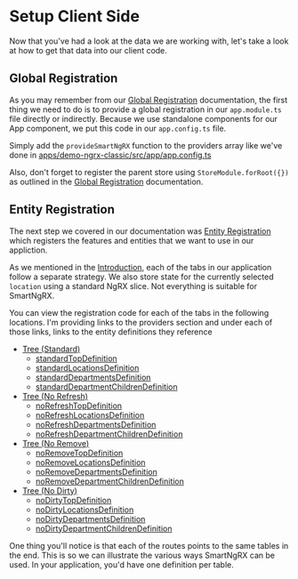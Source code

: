 # Setup Client Side

Now that you've had a look at the data we are working with, let's take a look at how to get that data into our client code.

## Global Registration

As you may remember from our [Global Registration](/using-smart-ng-rx/global-registration) documentation, the first thing we need to do is to provide a global registration in our `app.module.ts` file directly or indirectly. Because we use standalone components for our App component, we put this code in our `app.config.ts` file.

Simply add the `provideSmartNgRX` function to the providers array like we've done in [apps/demo-ngrx-classic/src/app/app.config.ts](https://github.com/DaveMBush/SmartNgRX/blob/main/apps/demo-ngrx-classic/src/app/app.config.ts#L74)

Also, don't forget to register the parent store using `StoreModule.forRoot({})` as outlined in the [Global Registration](/using-smart-ng-rx/global-registration) documentation.

## Entity Registration

The next step we covered in our documentation was [Entity Registration](/using-smart-ng-rx/entity-registration) which registers the features and entities that we want to use in our appliction.

As we mentioned in the [Introduction](/demo-walkthrough/introduction), each of the tabs in our application follow a separate strategy. We also store state for the currently selected `location` using a standard NgRX slice. Not everything is suitable for SmartNgRX.

You can view the registration code for each of the tabs in the following locations. I'm providing links to the providers section and under each of those links, links to the entity definitions they reference

- [Tree (Standard)](https://github.com/DaveMBush/SmartNgRX/blob/main/apps/demo-ngrx-classic/src/app/app.routes.ts#L61-L79)
  - [standardTopDefinition](https://github.com/DaveMBush/SmartNgRX/blob/main/apps/demo-ngrx-classic/src/app/routes/tree-standard/store/top/standard-top-definition.const.ts)
  - [standardLocationsDefinition](https://github.com/DaveMBush/SmartNgRX/blob/main/apps/demo-ngrx-classic/src/app/routes/tree-standard/store/locations/standard-locations-definition.ts)
  - [standardDepartmentsDefinition](https://github.com/DaveMBush/SmartNgRX/blob/main/apps/demo-ngrx-classic/src/app/routes/tree-standard/store/department/standard-departments-definition.ts)
  - [standardDepartmentChildrenDefinition](https://github.com/DaveMBush/SmartNgRX/blob/main/apps/demo-ngrx-classic/src/app/routes/tree-standard/store/department-children/standard-department-children-definition.ts)
- [Tree (No Refresh)](https://github.com/DaveMBush/SmartNgRX/blob/main/apps/demo-ngrx-classic/src/app/app.routes.ts#L80-L99)
  - [noRefreshTopDefinition](https://github.com/DaveMBush/SmartNgRX/blob/main/apps/demo-ngrx-classic/src/app/routes/tree-no-refresh/store/top/no-refresh-top-definition.const.ts)
  - [noRefreshLocationsDefinition](https://github.com/DaveMBush/SmartNgRX/blob/main/apps/demo-ngrx-classic/src/app/routes/tree-no-refresh/store/locations/no-refresh-locations-definition.ts)
  - [noRefreshDepartmentsDefinition](https://github.com/DaveMBush/SmartNgRX/blob/main/apps/demo-ngrx-classic/src/app/routes/tree-no-refresh/store/department/no-refresh-departments-definition.ts)
  - [noRefreshDepartmentChildrenDefinition](https://github.com/DaveMBush/SmartNgRX/blob/main/apps/demo-ngrx-classic/src/app/routes/tree-no-refresh/store/department-children/no-refresh-department-children-definition.ts)
- [Tree (No Remove)](https://github.com/DaveMBush/SmartNgRX/blob/main/apps/demo-ngrx-classic/src/app/app.routes.ts#L119-L137)
  - [noRemoveTopDefinition](https://github.com/DaveMBush/SmartNgRX/blob/main/apps/demo-ngrx-classic/src/app/routes/tree-no-remove/store/top/no-remove-top-definition.const.ts)
  - [noRemoveLocationsDefinition](https://github.com/DaveMBush/SmartNgRX/blob/main/apps/demo-ngrx-classic/src/app/routes/tree-no-remove/store/locations/no-remove-locations-definition.ts)
  - [noRemoveDepartmentsDefinition](https://github.com/DaveMBush/SmartNgRX/blob/main/apps/demo-ngrx-classic/src/app/routes/tree-no-remove/store/department/no-remove-departments-definition.ts)
  - [noRemoveDepartmentChildrenDefinition](https://github.com/DaveMBush/SmartNgRX/blob/main/apps/demo-ngrx-classic/src/app/routes/tree-no-remove/store/department-children/no-remove-department-children-definition.ts)
- [Tree (No Dirty)](https://github.com/DaveMBush/SmartNgRX/blob/main/apps/demo-ngrx-classic/src/app/app.routes.ts#L101-L118)
  - [noDirtyTopDefinition](https://github.com/DaveMBush/SmartNgRX/blob/main/apps/demo-ngrx-classic/src/app/routes/tree-no-dirty/store/top/no-dirty-top-definition.const.ts)
  - [noDirtyLocationsDefinition](https://github.com/DaveMBush/SmartNgRX/blob/main/apps/demo-ngrx-classic/src/app/routes/tree-no-dirty/store/locations/no-dirty-locations-definition.ts)
  - [noDirtyDepartmentsDefinition](https://github.com/DaveMBush/SmartNgRX/blob/main/apps/demo-ngrx-classic/src/app/routes/tree-no-dirty/store/department/no-dirty-departments-definition.ts)
  - [noDirtyDepartmentChildrenDefinition](https://github.com/DaveMBush/SmartNgRX/blob/main/apps/demo-ngrx-classic/src/app/routes/tree-no-dirty/store/department-children/no-dirty-department-children-definition.ts)

One thing you'll notice is that each of the routes points to the same tables in the end. This is so we can illustrate the various ways SmartNgRX can be used. In your application, you'd have one definition per table.
